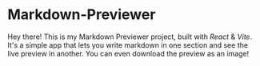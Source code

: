# Markdown-Previewer
Hey there! This is my Markdown Previewer project, built with *React* &amp; *Vite*. It's a simple app that lets you write markdown in one section and see the live preview in another. You can even download the preview as an image!  
